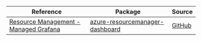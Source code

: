 | Reference | Package | Source |
|---|---|---|
|[Resource Management - Managed Grafana](resourcemanager-dashboard-readme.md)|[azure-resourcemanager-dashboard](https://repo1.maven.org/maven2/com/azure/resourcemanager/azure-resourcemanager-dashboard)|[GitHub](https://github.com/Azure/azure-sdk-for-java/blob/main/sdk/dashboard/azure-resourcemanager-dashboard)|
